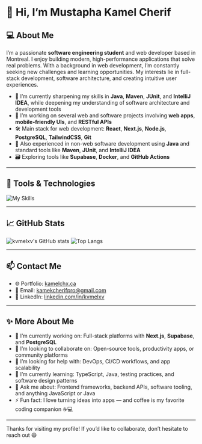 # 👋 Hi, I’m Mustapha Kamel Cherif

## 💻 About Me

I’m a passionate **software engineering student** and web developer based in Montreal. I enjoy building modern, high-performance applications that solve real problems. With a background in web development, I’m constantly seeking new challenges and learning opportunities. My interests lie in full-stack development, software architecture, and creating intuitive user experiences.

- 🌱 I’m currently sharpening my skills in **Java**, **Maven**, **JUnit**, and **IntelliJ IDEA**, while deepening my understanding of software architecture and development tools
- 🚀 I’m working on several web and software projects involving **web apps**, **mobile-friendly UIs**, and **RESTful APIs**
- 🛠️ Main stack for web development: **React**, **Next.js**, **Node.js**, **PostgreSQL**, **TailwindCSS**, **Git**
- 🧰 Also experienced in non-web software development using **Java** and standard tools like **Maven**, **JUnit**, and **IntelliJ IDEA**
- 🗃️ Exploring tools like **Supabase**, **Docker**, and **GitHub Actions**

---

## 🧰 Tools & Technologies

![My Skills](https://skillicons.dev/icons?i=js,ts,react,nextjs,nodejs,postgres,docker,java,maven,git,github,linux)

---

## 📈 GitHub Stats

![kvmelxv's GitHub stats](https://github-readme-stats.vercel.app/api?username=kvmelxv&show_icons=true&theme=github_dark)
![Top Langs](https://github-readme-stats.vercel.app/api/top-langs/?username=kvmelxv&layout=compact&theme=github_dark)

---

## 📫 Contact Me

- 🌐 Portfolio: [kamelchx.ca](https://kamelchx.ca)
- 📧 Email: kamekcherifpro@gmail.com
- 💼 LinkedIn: [linkedin.com/in/kvmelxv](www.linkedin.com/in/musmustapha-kamel-chérif)

---

## ✨ More About Me

- 🔭 I’m currently working on: Full-stack platforms with **Next.js**, **Supabase**, and **PostgreSQL**
- 👯 I’m looking to collaborate on: Open-source tools, productivity apps, or community platforms
- 🤝 I’m looking for help with: DevOps, CI/CD workflows, and app scalability
- 🌱 I’m currently learning: TypeScript, Java, testing practices, and software design patterns
- 💬 Ask me about: Frontend frameworks, backend APIs, software tooling, and anything JavaScript or Java
- ⚡ Fun fact: I love turning ideas into apps — and coffee is my favorite coding companion ☕💻

---

Thanks for visiting my profile! If you’d like to collaborate, don’t hesitate to reach out 😄

